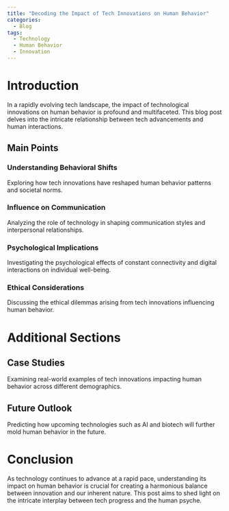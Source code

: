 ```yaml
---
title: "Decoding the Impact of Tech Innovations on Human Behavior"
categories:
  - Blog
tags:
  - Technology
  - Human Behavior
  - Innovation
---
```


# Introduction
In a rapidly evolving tech landscape, the impact of technological innovations on human behavior is profound and multifaceted. This blog post delves into the intricate relationship between tech advancements and human interactions.

## Main Points
### Understanding Behavioral Shifts
Exploring how tech innovations have reshaped human behavior patterns and societal norms.

### Influence on Communication
Analyzing the role of technology in shaping communication styles and interpersonal relationships.

### Psychological Implications
Investigating the psychological effects of constant connectivity and digital interactions on individual well-being.

### Ethical Considerations
Discussing the ethical dilemmas arising from tech innovations influencing human behavior.

# Additional Sections
## Case Studies
Examining real-world examples of tech innovations impacting human behavior across different demographics.

## Future Outlook
Predicting how upcoming technologies such as AI and biotech will further mold human behavior in the future.

# Conclusion
As technology continues to advance at a rapid pace, understanding its impact on human behavior is crucial for creating a harmonious balance between innovation and our inherent nature. This post aims to shed light on the intricate interplay between tech progress and the human psyche.